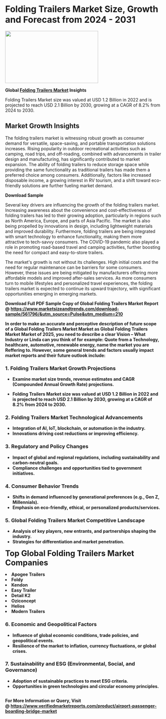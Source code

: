 <H1>Folding Trailers Market Size, Growth and Forecast from 2024 - 2031</H1><img class="aligncenter size-medium wp-image-584254" src="https://thirdeyenews.in/wp-content/uploads/2024/09/Global-Market-Research-300x168.jpeg" alt="" width="300" height="168" /><p><strong>Global&nbsp;<a href="https://www.marketsizeandtrends.com/download-sample/561796/&amp;utm_source=Pulse&amp;utm_medium=210">Folding Trailers Market</a> Insights</strong></p><p>Folding Trailers Market size was valued at USD 1.2 Billion in 2022 and is projected to reach USD 2.1 Billion by 2030, growing at a CAGR of 8.2% from 2024 to 2030.</p><p><h2>Market Growth Insights</h2> <p>The folding trailers market is witnessing robust growth as consumer demand for versatile, space-saving, and portable transportation solutions increases. Rising popularity in outdoor recreational activities such as camping, road trips, and off-roading, combined with advancements in trailer design and manufacturing, has significantly contributed to market expansion. The ability of folding trailers to reduce storage space while providing the same functionality as traditional trailers has made them a preferred choice among consumers. Additionally, factors like increased disposable income, a growing interest in RV tourism, and a shift toward eco-friendly solutions are further fueling market demand.</p> <p><strong>Download Sample</strong></p> <p>Several key drivers are influencing the growth of the folding trailers market. Increasing awareness about the convenience and cost-effectiveness of folding trailers has led to their growing adoption, particularly in regions such as North America, Europe, and parts of Asia Pacific. The market is also being propelled by innovations in design, including lightweight materials and improved durability. Furthermore, folding trailers are being integrated with smart technology to enhance functionality, making them more attractive to tech-savvy consumers. The COVID-19 pandemic also played a role in promoting road-based travel and camping activities, further boosting the need for compact and easy-to-store trailers.</p> <p>The market's growth is not without its challenges. High initial costs and the need for regular maintenance can be barriers for some consumers. However, these issues are being mitigated by manufacturers offering more affordable models and improved after-sales services. As more consumers turn to mobile lifestyles and personalized travel experiences, the folding trailers market is expected to continue its upward trajectory, with significant opportunities emerging in emerging markets.</p> <p><strong></p><p><span class=""><strong>Download Full PDF Sample Copy of Global Folding Trailers Market Report</strong> @ <a href="https://www.marketsizeandtrends.com/download-sample/561796/&amp;utm_source=Pulse&amp;utm_medium=210" target="_blank">https://www.marketsizeandtrends.com/download-sample/561796/&amp;utm_source=Pulse&amp;utm_medium=210</a></span></p><p>In order to make an accurate and perceptive description of future scope of a Global&nbsp;Folding Trailers Market Market as Global&nbsp;Folding Trailers Market Market of 2025, you need to describe a clear Vision &ndash; What Industry or Linda can you think of for example: Quote from a Technology, healthcare, automotive, renewable energy, name the market you are Reffering to. However, some general trends and factors usually impact market reports and their future outlook include:</p><h3>1.&nbsp;<strong>Folding Trailers Market Growth Projections</strong></h3><ul><li>Examine market size trends, revenue estimates and CAGR (Compounded Annual Growth Rate) projections.</li><li><p>Folding Trailers Market size was valued at USD 1.2 Billion in 2022 and is projected to reach USD 2.1 Billion by 2030, growing at a CAGR of 8.2% from 2024 to 2030.</p></li></ul><h3>2.&nbsp;<strong>Folding Trailers Market Technological Advancements</strong></h3><ul><li>Integration of AI, IoT, blockchain, or automation in the industry.</li><li>Innovations driving cost reductions or improving efficiency.</li></ul><h3>3.&nbsp;<strong>Regulatory and Policy Changes</strong></h3><ul><li>Impact of global and regional regulations, including sustainability and carbon-neutral goals.</li><li>Compliance challenges and opportunities tied to government initiatives.</li></ul><h3>4.&nbsp;<strong>Consumer Behavior Trends</strong></h3><ul><li>Shifts in demand influenced by generational preferences (e.g., Gen Z, Millennials).</li><li>Emphasis on eco-friendly, ethical, or personalized products/services.</li></ul><h3>5.&nbsp;<strong>Global Folding Trailers Market Competitive Landscape</strong></h3><ul><li>Analysis of key players, new entrants, and partnerships shaping the industry.</li><li>Strategies for differentiation and market penetration.</li></ul><p data-pm-slice="1 1 []"><span style="color: inherit; font-family: inherit; font-size: 25px;">Top Global Folding Trailers Market Companies</span></p><div class="" data-test-id=""><p><li>Apogee Trailers</li><li> Foldy</li><li> Kendon</li><li> Easy Trailer</li><li> Detail K2</li><li> Oziconcept</li><li> Helios</li><li> Modern Trailers</li></p></div><h3>6.&nbsp;<strong>Economic and Geopolitical Factors</strong></h3><ul><li>Influence of global economic conditions, trade policies, and geopolitical events.</li><li>Resilience of the market to inflation, currency fluctuations, or global crises.</li></ul><h3>7.&nbsp;<strong>Sustainability and ESG (Environmental, Social, and Governance)</strong></h3><ul><li>Adoption of sustainable practices to meet ESG criteria.</li><li>Opportunities in green technologies and circular economy principles.</li></ul><h2><strong style="font-size: 14px;">For More Information or Query, Visit @&nbsp;</strong><a style="background-color: #ffffff; font-size: 14px;" href="https://www.marketsizeandtrends.com/report/folding-trailers-market/" target="_blank">https://www.verifiedmarketreports.com/product/airport-passenger-boarding-bridge-market</a></h2>
